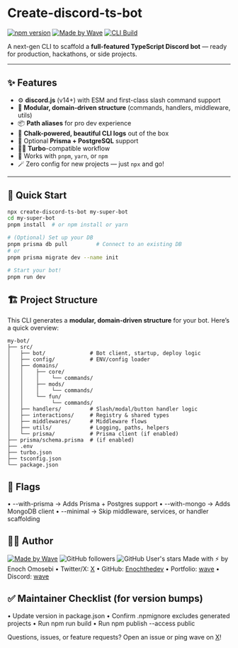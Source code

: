 # Create-discord-ts-bot

[![npm version](https://img.shields.io/npm/v/create-discord-ts-bot.svg)](https://www.npmjs.com/package/create-discord-ts-bot)
[![Made by Wave](https://img.shields.io/badge/made%20by-wave-8a2be2)](https://wavedidwhat.xyz)
[![CLI Build](https://github.com/enochthedev/create-discord-ts-bot/actions/workflows/cli-check.yml/badge.svg)](https://github.com/enochthedev/create-discord-ts-bot/actions)

A next-gen CLI to scaffold a **full-featured TypeScript Discord bot** — ready for production, hackathons, or side projects.

---

## ✨ Features

- ⚙️ **discord.js** (v14+) with ESM and first-class slash command support
- 🧩 **Modular, domain-driven structure** (commands, handlers, middleware, utils)
- 📦 **Path aliases** for pro dev experience
- 🎨 **Chalk-powered, beautiful CLI logs** out of the box
- 🧱 Optional **Prisma + PostgreSQL** support
- 🧑‍💻 **Turbo**-compatible workflow
- 🚀 Works with `pnpm`, `yarn`, or `npm`
- 🪄 Zero config for new projects — just `npx` and go!

---

## 🚦 Quick Start

```bash
npx create-discord-ts-bot my-super-bot
cd my-super-bot
pnpm install  # or npm install or yarn

# (Optional) Set up your DB
pnpm prisma db pull         # Connect to an existing DB
# or
pnpm prisma migrate dev --name init

# Start your bot!
pnpm run dev
```

## 🏗️ Project Structure

This CLI generates a **modular, domain-driven structure** for your bot. Here’s a quick overview:

```plaintext
my-bot/
├── src/
│   ├── bot/              # Bot client, startup, deploy logic
│   ├── config/           # ENV/config loader
│   ├── domains/
│   │    ├── core/
│   │    │    └── commands/
│   │    ├── mods/
│   │    │    └── commands/
│   │    └── fun/
│   │         └── commands/
│   ├── handlers/         # Slash/modal/button handler logic
│   ├── interactions/     # Registry & shared types
│   ├── middlewares/      # Middleware flows
│   ├── utils/            # Logging, paths, helpers
│   └── prisma/           # Prisma client (if enabled)
├── prisma/schema.prisma  # (if enabled)
├── .env
├── turbo.json
├── tsconfig.json
└── package.json
```

## 🏁 Flags

 • --with-prisma   → Adds Prisma + Postgres support
 • --with-mongo    → Adds MongoDB client
 • --minimal       → Skip middleware, services, or handler scaffolding

## 🧑‍💻 Author

[![Made by Wave](https://img.shields.io/badge/made%20by-wave-8a2be2)](https://wavedidwhat.xyz)
![GitHub followers](https://img.shields.io/github/followers/Enochthedev?style=social)
![GitHub User's stars](https://img.shields.io/github/stars/Enochthedev?style=social)
Made with ⚡ by Enoch Omosebi
   • Twitter/X: [X](https://x.com/wavedidwhat)
   • GitHub: [Enochthedev](https://github.com/Enochthedev)
   • Portfolio: [wave](https://wavedidwhat.xyz)
   • Discord: [wave](https://discord.gg/._.wave)

## ✅ Maintainer Checklist (for version bumps)

 • Update version in package.json
 • Confirm .npmignore excludes generated projects
 • Run npm run build
 • Run npm publish --access public

Questions, issues, or feature requests? Open an issue or ping wave on [X](https://x.com/wavedidwhat)!
